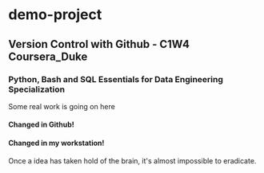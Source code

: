 # demo-project
## Version Control with Github - C1W4 Coursera_Duke
### Python, Bash and SQL Essentials for Data Engineering Specialization

Some real work is going on here

#### Changed in Github!

#### Changed in my workstation!

Once a idea has taken hold of the brain, it's almost impossible to eradicate.
